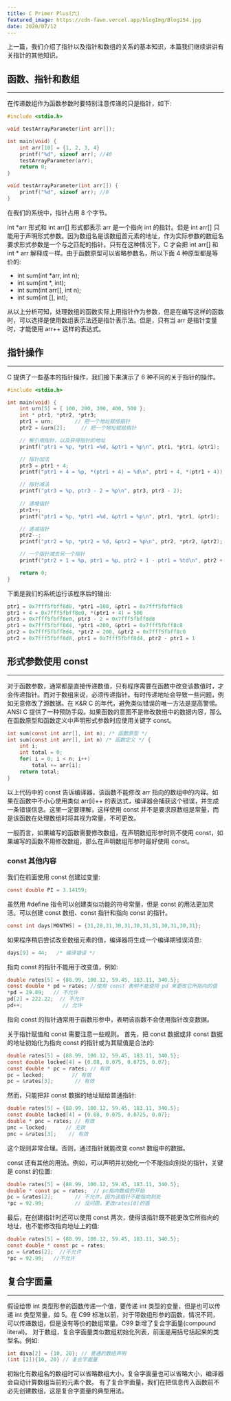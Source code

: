 ```yaml
---
title: C Primer Plus(六)
featured_image: https://cdn-fawn.vercel.app/blogImg/Blog154.jpg
date: 2020/07/12
---
```


上一篇，我们介绍了指针以及指针和数组的关系的基本知识，本篇我们继续讲讲有关指针的其他知识。

## 函数、指针和数组
***  
在传递数组作为函数参数时要特别注意传递的只是指针，如下: 
``` c
#include <stdio.h>

void testArrayParameter(int arr[]);

int main(void) {
    int arr[10] = {1, 2, 3, 4}
    printf("%d", sizeof arr); //40
    testArrayParameter(arr);
    return 0;
}

void testArrayParameter(int arr[]) {
    printf("%d", sizeof arr); //8
}

```

在我们的系统中，指针占用 8 个字节。

int *arr 形式和 int arr[] 形式都表示 arr 是一个指向 int 的指针。但是 int arr[] 只能用于声明形式参数。因为数组名是该数组首元素的地址，作为实际参数的数组名要求形式参数是一个与之匹配的指针。只有在这种情况下，C 才会把 int arr[] 和 int * arr 解释成一样。由于函数原型可以省略参数名，所以下面 4 种原型都是等价的: 
- int sum(int *arr, int n);
- int sum(int *, int);
- int sum(int arr[], int n);
- int sum(int [], int);

从以上分析可知，处理数组的函数实际上用指针作为参数，但是在编写这样的函数时，可以选择是使用数组表示法还是指针表示法。但是，只有当 arr 是指针变量时，才能使用 arr++ 这样的表达式。

## 指针操作
***  
C 提供了一些基本的指针操作，我们接下来演示了 6 种不同的关于指针的操作。
``` c
#include <stdio.h>

int main(void) {
    int urn[5] = { 100, 200, 300, 400, 500 };
    int * ptr1, *ptr2, *ptr3;
    ptr1 = urn;       // 把一个地址赋给指针
    ptr2 = &urn[2];     // 把一个地址赋给指针

    // 解引用指针，以及获得指针的地址
    printf("ptr1 = %p, *ptr1 =%d, &ptr1 = %p\n", ptr1, *ptr1, &ptr1);

    // 指针加法
    ptr3 = ptr1 + 4;
    printf("ptr1 + 4 = %p, *(ptr1 + 4) = %d\n", ptr1 + 4, *(ptr1 + 4));

    // 指针减法
    printf("ptr3 = %p, ptr3 - 2 = %p\n", ptr3, ptr3 - 2);
    
    // 递增指针
    ptr1++;         
    printf("ptr1 = %p, *ptr1 =%d, &ptr1 = %p\n", ptr1, *ptr1, &ptr1);

    // 递减指针
    ptr2--;         
    printf("ptr2 = %p, *ptr2 = %d, &ptr2 = %p\n", ptr2, *ptr2, &ptr2);

    // 一个指针减去另一个指针
    printf("ptr2 + 1 = %p, ptr1 = %p, ptr2 + 1 - ptr1 = %td\n", ptr2 + 1, ptr1, ptr2 + 1 - ptr1);

    return 0;
}
```

下面是我们的系统运行该程序后的输出: 
``` c
ptr1 = 0x7fff5fbff8d0, *ptr1 =100, &ptr1 = 0x7fff5fbff8c8
ptr1 + 4 = 0x7fff5fbff8e0, *(ptr1 + 4) = 500
ptr3 = 0x7fff5fbff8e0, ptr3 - 2 = 0x7fff5fbff8d8
ptr1 = 0x7fff5fbff8d4, *ptr1 =200, &ptr1 = 0x7fff5fbff8c8
ptr2 = 0x7fff5fbff8d4, *ptr2 = 200, &ptr2 = 0x7fff5fbff8c0
ptr2 = 0x7fff5fbff8d8, ptr1 = 0x7fff5fbff8d4, ptr2 - ptr1 = 1
```

## 形式参数使用 const
***  
对于函数参数，通常都是直接传递数值，只有程序需要在函数中改变该数值时，才会传递指针。而对于数组来说，必须传递指针。有时传递地址会导致一些问题，例如无意修改了源数据。在 K&R C 的年代，避免类似错误的唯一方法是提高警惕。ANSI C 提供了一种预防手段。如果函数的意图不是修改数组中的数据内容，那么在函数原型和函数定义中声明形式参数时应使用关键字 const。
``` c
int sum(const int arr[], int n); /* 函数原型 */
int sum(const int arr[], int n) /* 函数定义 */ {
    int i;
    int total = 0;
    for( i = 0; i < n; i++)
        total += arr[i];
    return total;
}
```

以上代码中的 const 告诉编译器，该函数不能修改 arr 指向的数组中的内容。如果在函数中不小心使用类似 arr[i]++ 的表达式，编译器会捕获这个错误，并生成一条错误信息。这里一定要理解，这样使用 const 并不是要求原数组是常量，而是该函数在处理数组时将其视为常量，不可更改。

一般而言，如果编写的函数需要修改数组，在声明数组形参时则不使用 const，如果编写的函数不用修改数组，那么在声明数组形参时最好使用 const。

### const 其他内容
我们在前面使用 const 创建过变量: 
``` c
const double PI = 3.14159;
```

虽然用 #define 指令可以创建类似功能的符号常量，但是 const 的用法更加灵活。可以创建 const 数组、const 指针和指向 const 的指针。
``` c
const int days[MONTHS] = {31,28,31,30,31,30,31,31,30,31,30,31};
```

如果程序稍后尝试改变数组元素的值，编译器将生成一个编译期错误消息: 
``` c
days[9] = 44;   /* 编译错误 */
```

指向 const 的指针不能用于改变值，例如: 
``` c
double rates[5] = {88.99, 100.12, 59.45, 183.11, 340.5};
const double * pd = rates; //使用 const 表明不能使用 pd 来更改它所指向的值
*pd = 29.89;   // 不允许
pd[2] = 222.22;  // 不允许
pd++;             // 允许
```

指向 const 的指针通常用于函数形参中，表明该函数不会使用指针改变数据。

关于指针赋值和 const 需要注意一些规则。
首先，把 const 数据或非 const 数据的地址初始化为指向 const 的指针或为其赋值是合法的: 
``` c
double rates[5] = {88.99, 100.12, 59.45, 183.11, 340.5};
const double locked[4] = {0.08, 0.075, 0.0725, 0.07};
const double * pc = rates; // 有效
pc = locked;         // 有效
pc = &rates[3];       // 有效
```

然而，只能把非 const 数据的地址赋给普通指针: 
``` c
double rates[5] = {88.99, 100.12, 59.45, 183.11, 340.5};
const double locked[4] = {0.08, 0.075, 0.0725, 0.07};
double * pnc = rates; // 有效
pnc = locked;      // 无效
pnc = &rates[3];    // 有效
```

这个规则非常合理。否则，通过指针就能改变 const 数组中的数据。

const 还有其他的用法。例如，可以声明并初始化一个不能指向别处的指针，关键是 const 的位置: 
``` c
double rates[5] = {88.99, 100.12, 59.45, 183.11, 340.5};
double * const pc = rates;  // pc指向数组的开始
pc = &rates[2];       // 不允许，因为该指针不能指向别处
*pc = 92.99;          // 没问题，更改rates[0]的值
```

最后，在创建指针时还可以使用 const 两次，使得该指针既不能更改它所指向的地址，也不能修改指向地址上的值: 
``` c
double rates[5] = {88.99, 100.12, 59.45, 183.11, 340.5};
const double * const pc = rates;
pc = &rates[2];  //不允许
*pc = 92.99;   //不允许
```

## 复合字面量
***  
假设给带 int 类型形参的函数传递一个值，要传递 int 类型的变量，但是也可以传递 int 类型常量，如 5。在 C99 标准以前，对于带数组形参的函数，情况不同，可以传递数组，但是没有等价的数组常量。C99 新增了复合字面量(compound literal)。
对于数组，复合字面量类似数组初始化列表，前面是用括号括起来的类型名。例如: 
``` c
int diva[2] = {10, 20}; // 普通的数组声明
(int [2]){10, 20} // 复合字面量
```

初始化有数组名的数组时可以省略数组大小，复合字面量也可以省略大小，编译器会自动计算数组当前的元素个数。
有了复合字面量，我们在把信息传入函数前不必先创建数组，这是复合字面量的典型用法。